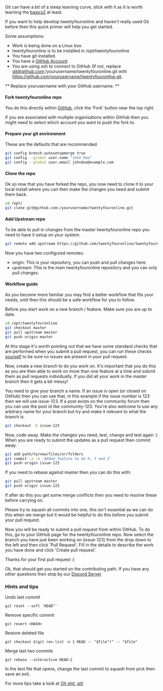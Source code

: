 Git can have a bit of a steep learning curve, stick with it as it is
worth learning the [basics][1][2] at least.

If you want to help develop twentyfouronline and haven't really used Git
before then this quick primer will help you get started.

Some assumptions:

- Work is being done on a Linux box.
- twentyfouronline is to be installed in /opt/twentyfouronline
- You have git installed.
- You have a [GitHub Account](https://github.com/).
- You are using ssh to connect to GitHub (If not, replace
  git@github.com:/yourusername/twentyfouronline.git with <https://github.com/yourusername/twentyfouronline.git>.

** Replace yourusername with your GitHub username. **

#### Fork twentyfouronline repo

You do this directly within
[GitHub](https://github.com/twentyfouronline/twentyfouronline/fork), click the 'Fork'
button near the top right.

If you are associated with multiple organisations within GitHub then
you might need to select which account you want to push the fork to.

#### Prepare your git environment

These are the defaults that are recommended.

```bash
git config branch.autosetupmerge true
git config --global user.name "John Doe"
git config --global user.email johndoe@example.com
```

#### Clone the repo

Ok so now that you have forked the repo, you now need to clone it to
your local install where you can then make the changes you need and submit them back.

```bash
cd /opt/
git clone git@github.com:/yourusername/twentyfouronline.git
```

#### Add Upstream repo

To be able to pull in changes from the master twentyfouronline repo you need
to have it setup on your system.

```bash
git remote add upstream https://github.com/twentyfouronline/twentyfouronline.git
```

Now you have two configured remotes:

- origin: This is your repository, you can push and pull changes here.
- upstream: This is the main twentyfouronline repository and you can only pull changes.

#### Workflow guide

As you become more familiar you may find a better workflow that fits
your needs, until then this should be a safe workflow for you to follow.

Before you start work on a new branch / feature. Make sure you are up
to date.

```bash
cd /opt/twentyfouronline
git checkout master
git pull upstream master
git push origin master
```

At this stage it's worth pointing out that we have some standard
checks that are performed when you submit a pull request, you can run
these checks [yourself](Validating-Code.md) to be sure no issues are
present in your  pull request.

Now, create a new branch to do you work on. It's important that you do
this as you are then able to work on more than one feature at a time
and submit them as pull requests individually. If you did all your
work in the master branch then it gets a bit messy!

You need to give your branch a name. If an issue is open (or closed on
GitHub) then you can use that, in this example if the issue number is
123 then we will use issue-123. If a post exists on the community
forum then you can use the post id like community-123. You're also
welcome to use any arbitrary name for your branch but try and make it
relevant to what the branch is.

```bash
git checkout -b issue-123
```

Now, code away. Make the changes you need, test, change and test again
:) When you are ready to submit the updates as a pull request then commit away.

```bash
git add path/to/new/files/or/folders
git commit -a -m 'Added feature to do X, Y and Z'
git push origin issue-123
```

If you need to rebase against master then you can do this with:

```bash
git pull upstream master
git push origin issue-123
```

If after do this you get some merge conflicts then you need to resolve
these before carrying on.

Please try to squash all commits into one, this isn't essential as we
can do this when we merge but it would be helpful to do this before
you submit your pull request.

Now you will be ready to submit a pull request from within GitHub. To
do this, go to your GitHub page for the twentyfouronline repo. Now select the
branch you have just been working on (issue-123) from the drop down to
the left and then click 'Pull Request'. Fill in the details to
describe the work you have done and click 'Create pull request'.

Thanks for your first pull request :)

Ok, that should get you started on the contributing path. If you have
any other questions then stop by our [Discord Server](https://t.libren.ms/discord)

### Hints and tips

Undo last commit

`git reset --soft 'HEAD^'`

Remove specific commit

`git revert <HASH>`

Restore deleted file

`git checkout $(git rev-list -n 1 HEAD -- "$file")^ -- "$file"`

Merge last two commits

`git rebase --interactive HEAD~2`

In the text file that opens, change the last commit to squash from
pick then save an exit.

For more tips take a look at [Oh shit, git!](http://ohshitgit.com/)

[1]: http://gitready.com
[2]: http://git-scm.com/book




